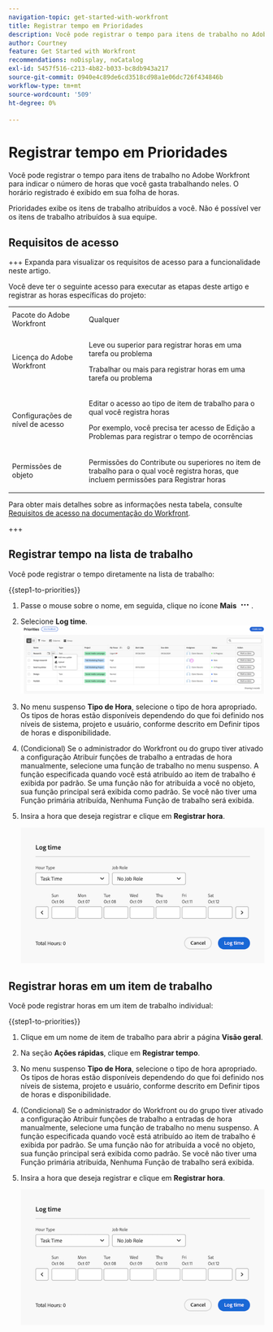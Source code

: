```yaml
---
navigation-topic: get-started-with-workfront
title: Registrar tempo em Prioridades
description: Você pode registrar o tempo para itens de trabalho no Adobe Workfront para indicar o número de horas que você gasta trabalhando neles. O horário registrado é exibido em sua folha de horas.
author: Courtney
feature: Get Started with Workfront
recommendations: noDisplay, noCatalog
exl-id: 5457f516-c213-4b82-b033-bc8db943a217
source-git-commit: 0940e4c89de6cd3518cd98a1e06dc726f434846b
workflow-type: tm+mt
source-wordcount: '509'
ht-degree: 0%

---
```


# Registrar tempo em Prioridades

Você pode registrar o tempo para itens de trabalho no Adobe Workfront para indicar o número de horas que você gasta trabalhando neles. O horário registrado é exibido em sua folha de horas.

Prioridades exibe os itens de trabalho atribuídos a você. Não é possível ver os itens de trabalho atribuídos à sua equipe.

## Requisitos de acesso

+++ Expanda para visualizar os requisitos de acesso para a funcionalidade neste artigo.

Você deve ter o seguinte acesso para executar as etapas deste artigo e registrar as horas específicas do projeto:

<table style="table-layout:auto"> 
 <col> 
 <col> 
 <tbody> 
  <tr> 
   <td role="rowheader">Pacote do Adobe Workfront</td> 
   <td> <p>Qualquer</p> </td> 
  </tr> 
  <tr> 
   <td role="rowheader">Licença do Adobe Workfront</td> 
   <td> <p>Leve ou superior para registrar horas em uma tarefa ou problema</p>
   <p>Trabalhar ou mais para registrar horas em uma tarefa ou problema</p> </td> 
  </tr> 
  <tr> 
   <td role="rowheader">Configurações de nível de acesso</td> 
   <td> <p>Editar o acesso ao tipo de item de trabalho para o qual você registra horas </p> <p>Por exemplo, você precisa ter acesso de Edição a Problemas para registrar o tempo de ocorrências</p> </td> 
  </tr> 
  <tr> 
   <td role="rowheader">Permissões de objeto</td> 
   <td> <p>Permissões do Contribute ou superiores no item de trabalho para o qual você registra horas, que incluem permissões para Registrar horas</p> </td> 
  </tr> 
 </tbody> 
</table>

Para obter mais detalhes sobre as informações nesta tabela, consulte [Requisitos de acesso na documentação do Workfront](/help/quicksilver/administration-and-setup/add-users/access-levels-and-object-permissions/access-level-requirements-in-documentation.md).

+++

## Registrar tempo na lista de trabalho

Você pode registrar o tempo diretamente na lista de trabalho:

{{step1-to-priorities}}

1. Passe o mouse sobre o nome, em seguida, clique no ícone **Mais** ![Mais](assets/more-icon.png).
1. Selecione **Log time**.
   ![Atualizar, registrar horário e carregar](assets/update-log-upload.png)
1. No menu suspenso **Tipo de Hora**, selecione o tipo de hora apropriado. Os tipos de horas estão disponíveis dependendo do que foi definido nos níveis de sistema, projeto e usuário, conforme descrito em Definir tipos de horas e disponibilidade.

1. (Condicional) Se o administrador do Workfront ou do grupo tiver ativado a configuração Atribuir funções de trabalho a entradas de hora manualmente, selecione uma função de trabalho no menu suspenso. A função especificada quando você está atribuído ao item de trabalho é exibida por padrão. Se uma função não for atribuída a você no objeto, sua função principal será exibida como padrão. Se você não tiver uma Função primária atribuída, Nenhuma Função de trabalho será exibida.

1. Insira a hora que deseja registrar e clique em **Registrar hora**.

   ![Registrar tempo](assets/log-time-dialog.png)

## Registrar horas em um item de trabalho

Você pode registrar horas em um item de trabalho individual:

{{step1-to-priorities}}

1. Clique em um nome de item de trabalho para abrir a página **Visão geral**.
1. Na seção **Ações rápidas**, clique em **Registrar tempo**.
1. No menu suspenso **Tipo de Hora**, selecione o tipo de hora apropriado. Os tipos de horas estão disponíveis dependendo do que foi definido nos níveis de sistema, projeto e usuário, conforme descrito em Definir tipos de horas e disponibilidade.
1. (Condicional) Se o administrador do Workfront ou do grupo tiver ativado a configuração Atribuir funções de trabalho a entradas de hora manualmente, selecione uma função de trabalho no menu suspenso. A função especificada quando você está atribuído ao item de trabalho é exibida por padrão. Se uma função não for atribuída a você no objeto, sua função principal será exibida como padrão. Se você não tiver uma Função primária atribuída, Nenhuma Função de trabalho será exibida.

1. Insira a hora que deseja registrar e clique em **Registrar hora**.

   ![Registrar tempo](assets/log-time-dialog.png)
